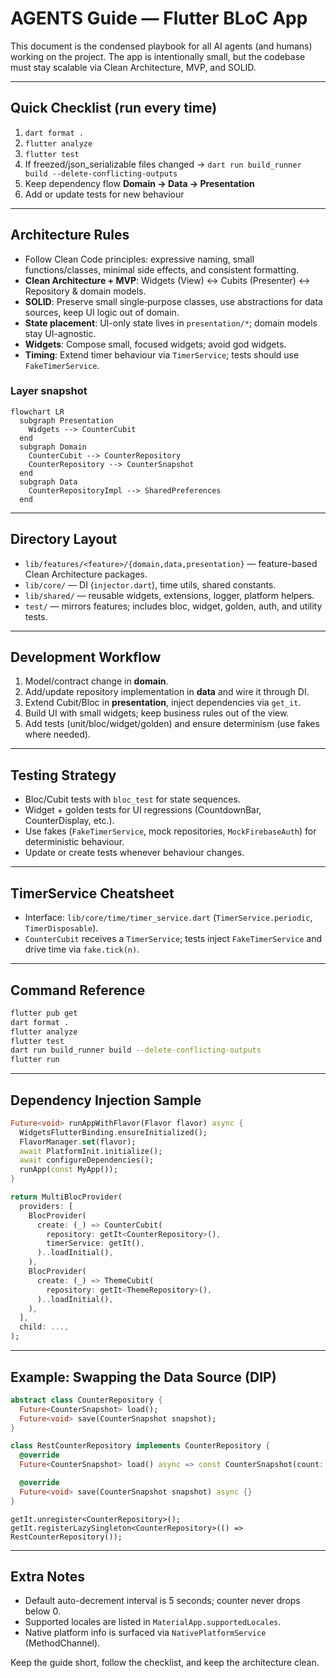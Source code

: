 # AGENTS Guide — Flutter BLoC App
<!-- markdownlint-disable MD029 -->

This document is the condensed playbook for all AI agents (and humans) working on the project. The app is intentionally small, but the codebase must stay scalable via Clean Architecture, MVP, and SOLID.

---
## Quick Checklist (run every time)
1. `dart format .`
2. `flutter analyze`
3. `flutter test`
4. If freezed/json_serializable files changed → `dart run build_runner build --delete-conflicting-outputs`
5. Keep dependency flow **Domain → Data → Presentation**
6. Add or update tests for new behaviour

---
## Architecture Rules
- Follow Clean Code principles: expressive naming, small functions/classes, minimal side effects, and consistent formatting.
- **Clean Architecture + MVP**: Widgets (View) ↔︎ Cubits (Presenter) ↔︎ Repository & domain models.
- **SOLID**: Preserve small single‑purpose classes, use abstractions for data sources, keep UI logic out of domain.
- **State placement**: UI-only state lives in `presentation/*`; domain models stay UI-agnostic.
- **Widgets**: Compose small, focused widgets; avoid god widgets.
- **Timing**: Extend timer behaviour via `TimerService`; tests should use `FakeTimerService`.

### Layer snapshot
```mermaid
flowchart LR
  subgraph Presentation
    Widgets --> CounterCubit
  end
  subgraph Domain
    CounterCubit --> CounterRepository
    CounterRepository --> CounterSnapshot
  end
  subgraph Data
    CounterRepositoryImpl --> SharedPreferences
  end
```

---
## Directory Layout
- `lib/features/<feature>/{domain,data,presentation}` — feature-based Clean Architecture packages.
- `lib/core/` — DI (`injector.dart`), time utils, shared constants.
- `lib/shared/` — reusable widgets, extensions, logger, platform helpers.
- `test/` — mirrors features; includes bloc, widget, golden, auth, and utility tests.

---
## Development Workflow
1. Model/contract change in **domain**.
2. Add/update repository implementation in **data** and wire it through DI.
3. Extend Cubit/Bloc in **presentation**, inject dependencies via `get_it`.
4. Build UI with small widgets; keep business rules out of the view.
5. Add tests (unit/bloc/widget/golden) and ensure determinism (use fakes where needed).

---
## Testing Strategy
- Bloc/Cubit tests with `bloc_test` for state sequences.
- Widget + golden tests for UI regressions (CountdownBar, CounterDisplay, etc.).
- Use fakes (`FakeTimerService`, mock repositories, `MockFirebaseAuth`) for deterministic behaviour.
- Update or create tests whenever behaviour changes.

---
## TimerService Cheatsheet
- Interface: `lib/core/time/timer_service.dart` (`TimerService.periodic`, `TimerDisposable`).
- `CounterCubit` receives a `TimerService`; tests inject `FakeTimerService` and drive time via `fake.tick(n)`.

---
## Command Reference
```bash
flutter pub get
dart format .
flutter analyze
flutter test
dart run build_runner build --delete-conflicting-outputs
flutter run
```

---
## Dependency Injection Sample
```dart
Future<void> runAppWithFlavor(Flavor flavor) async {
  WidgetsFlutterBinding.ensureInitialized();
  FlavorManager.set(flavor);
  await PlatformInit.initialize();
  await configureDependencies();
  runApp(const MyApp());
}

return MultiBlocProvider(
  providers: [
    BlocProvider(
      create: (_) => CounterCubit(
        repository: getIt<CounterRepository>(),
        timerService: getIt(),
      )..loadInitial(),
    ),
    BlocProvider(
      create: (_) => ThemeCubit(
        repository: getIt<ThemeRepository>(),
      )..loadInitial(),
    ),
  ],
  child: ...,
);
```

---
## Example: Swapping the Data Source (DIP)
```dart
abstract class CounterRepository {
  Future<CounterSnapshot> load();
  Future<void> save(CounterSnapshot snapshot);
}

class RestCounterRepository implements CounterRepository {
  @override
  Future<CounterSnapshot> load() async => const CounterSnapshot(count: 0);

  @override
  Future<void> save(CounterSnapshot snapshot) async {}
}
```
```
getIt.unregister<CounterRepository>();
getIt.registerLazySingleton<CounterRepository>(() => RestCounterRepository());
```

---
## Extra Notes
- Default auto-decrement interval is 5 seconds; counter never drops below 0.
- Supported locales are listed in `MaterialApp.supportedLocales`.
- Native platform info is surfaced via `NativePlatformService` (MethodChannel).

Keep the guide short, follow the checklist, and keep the architecture clean.
